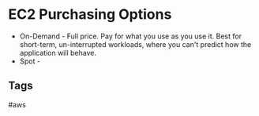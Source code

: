 # EC2 Purchasing Options

* On-Demand - Full price. Pay for what you use as you use it. Best for short-term, un-interrupted workloads, where you can't predict how the application will behave.   
* Spot - 

## Tags
#aws
